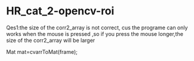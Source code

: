 # HR_cat_2-opencv-roi
Qes1:the size of the corr2_array is not correct,
cus the programe can only works when the mouse is pressed ,so if you press the mouse longer,the size of the corr2_array will be larger

 Mat mat=cvarrToMat(frame);
